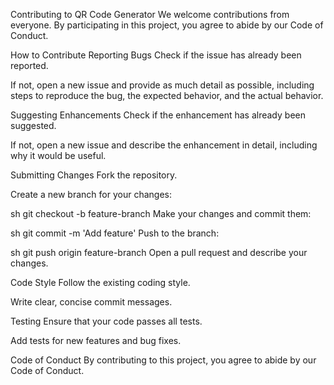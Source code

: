 Contributing to QR Code Generator
We welcome contributions from everyone. By participating in this project, you agree to abide by our Code of Conduct.

How to Contribute
Reporting Bugs
Check if the issue has already been reported.

If not, open a new issue and provide as much detail as possible, including steps to reproduce the bug, the expected behavior, and the actual behavior.

Suggesting Enhancements
Check if the enhancement has already been suggested.

If not, open a new issue and describe the enhancement in detail, including why it would be useful.

Submitting Changes
Fork the repository.

Create a new branch for your changes:

sh
git checkout -b feature-branch
Make your changes and commit them:

sh
git commit -m 'Add feature'
Push to the branch:

sh
git push origin feature-branch
Open a pull request and describe your changes.

Code Style
Follow the existing coding style.

Write clear, concise commit messages.

Testing
Ensure that your code passes all tests.

Add tests for new features and bug fixes.

Code of Conduct
By contributing to this project, you agree to abide by our Code of Conduct.
